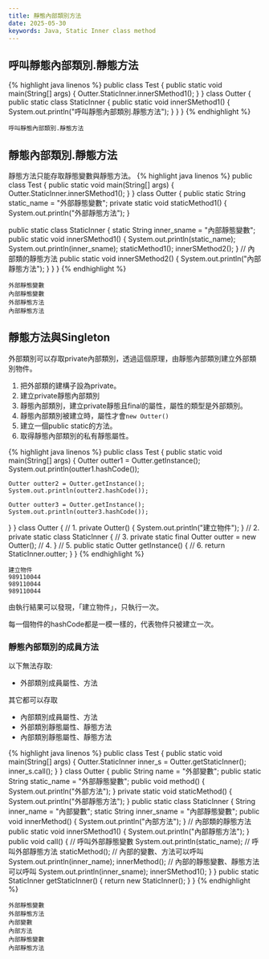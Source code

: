```yaml
---
title: 靜態內部類別方法
date: 2025-05-30
keywords: Java, Static Inner class method
---
```

## 呼叫靜態內部類別.靜態方法
{% highlight java linenos %}
public class Test {
  public static void main(String[] args) {
    Outter.StaticInner.innerSMethod1();
  }
}
class Outter {
  public static class StaticInner {
    public static void innerSMethod1() {
      System.out.println("呼叫靜態內部類別.靜態方法");
    }
  }
}
{% endhighlight %}
```
呼叫靜態內部類別.靜態方法
```

## 靜態內部類別.靜態方法
靜態方法只能存取靜態變數與靜態方法。
{% highlight java linenos %}
public class Test {
  public static void main(String[] args) {
    Outter.StaticInner.innerSMethod1();
  }
}
class Outter {
  public static String static_name = "外部靜態變數";
  private static void staticMethod1() {
    System.out.println("外部靜態方法");
  }

  public static class StaticInner {
    static String inner_sname = "內部靜態變數";
    public static void innerSMethod1() {
      System.out.println(static_name);
      System.out.println(inner_sname);
      staticMethod1();
      innerSMethod2();
    }
    // 內部類的靜態方法
    public static void innerSMethod2() {
      System.out.println("內部靜態方法");
    }
  }
}
{% endhighlight %}
```
外部靜態變數
內部靜態變數
外部靜態方法
內部靜態方法
```

## 靜態方法與Singleton
外部類別可以存取private內部類別，透過這個原理，由靜態內部類別建立外部類別物件。

1. 把外部類的建構子設為private。
2. 建立private靜態內部類別
3. 靜態內部類別，建立private靜態且final的屬性，屬性的類型是外部類別。
4. 靜態內部類別被建立時，屬性才會`new Outter()`
5. 建立一個public static的方法。
6. 取得靜態內部類別的私有靜態屬性。

{% highlight java linenos %}
public class Test {
  public static void main(String[] args) {
    Outter outter1 = Outter.getInstance();
    System.out.println(outter1.hashCode());

    Outter outter2 = Outter.getInstance();
    System.out.println(outter2.hashCode());

    Outter outter3 = Outter.getInstance();
    System.out.println(outter3.hashCode());
  }
}
class Outter {
  // 1.
  private Outter() {
    System.out.println("建立物件");
  }
  // 2.
  private static class StaticInner {
    // 3.
    private static final Outter outter = new Outter(); // 4.
  }
  // 5.
  public static Outter getInstance() {
    // 6.
    return StaticInner.outter;
  }
}
{% endhighlight %}
```
建立物件
989110044
989110044
989110044
```

由執行結果可以發現，「建立物件」，只執行一次。

每一個物件的hashCode都是一模一樣的，代表物件只被建立一次。

### 靜態內部類別的成員方法
以下無法存取:
- 外部類別成員屬性、方法

其它都可以存取
- 內部類別成員屬性、方法
- 外部類別靜態屬性、靜態方法
- 內部類別靜態屬性、靜態方法

{% highlight java linenos %}
public class Test {
  public static void main(String[] args) {
    Outter.StaticInner inner_s = Outter.getStaticInner();
    inner_s.call();
  }
}
class Outter {
  public String name = "外部變數";
  public static String static_name = "外部靜態變數";
  public void method() {
    System.out.println("外部方法");
  }
  private static void staticMethod() {
    System.out.println("外部靜態方法");
  }
  public static class StaticInner {
    String inner_name = "內部變數";
    static String inner_sname = "內部靜態變數";
    public void innerMethod() {
      System.out.println("內部方法");
    }
    // 內部類的靜態方法
    public static void innerSMethod1() {
      System.out.println("內部靜態方法");
    }
    public void call() {
      // 呼叫外部靜態變數
      System.out.println(static_name);
      // 呼叫外部靜態方法
      staticMethod();
      // 內部的變數、方法可以呼叫
      System.out.println(inner_name);
      innerMethod();
      // 內部的靜態變數、靜態方法可以呼叫
      System.out.println(inner_sname);
      innerSMethod1();
    }
  }
  public static StaticInner getStaticInner() {
    return new StaticInner();
  }
}
{% endhighlight %}
```
外部靜態變數
外部靜態方法
內部變數
內部方法
內部靜態變數
內部靜態方法
```
